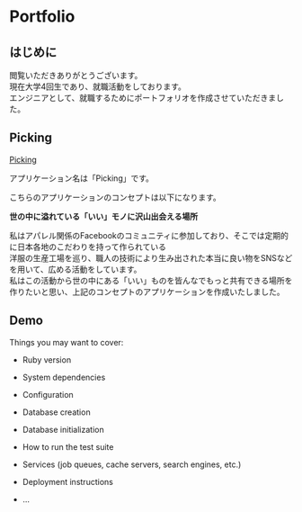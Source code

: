 # Portfolio

## はじめに

閲覧いただきありがとうございます。<br>
現在大学4回生であり、就職活動をしております。<br>
エンジニアとして、就職するためにポートフォリオを作成させていただきました。<br>

## Picking

[Picking](http://3.18.87.131/)

アプリケーション名は「Picking」です。

こちらのアプリケーションのコンセプトは以下になります。<br>

**世の中に溢れている「いい」モノに沢山出会える場所**<br>

私はアパレル関係のFacebookのコミュニティに参加しており、そこでは定期的に日本各地のこだわりを持って作られている<br>
洋服の生産工場を巡り、職人の技術により生み出された本当に良い物をSNSなどを用いて、広める活動をしています。<br>私はこの活動から世の中にある「いい」ものを皆んなでもっと共有できる場所を作りたいと思い、上記のコンセプトのアプリケーションを作成いたしました。

## Demo







Things you may want to cover:

* Ruby version

* System dependencies

* Configuration

* Database creation

* Database initialization

* How to run the test suite

* Services (job queues, cache servers, search engines, etc.)

* Deployment instructions

* ...
